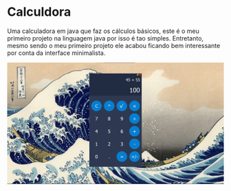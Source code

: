 # Calculdora
Uma calculadora em java que faz os cálculos básicos, este é o meu primeiro projeto na linguagem java por isso é tao simples. Entretanto, mesmo sendo o meu primeiro projeto ele acabou ficando bem interessante por conta da interface minimalista.


![Screnshot](https://github.com/Matheus-dev58/Calculdora/blob/main/imgGit/Calculador.png)
